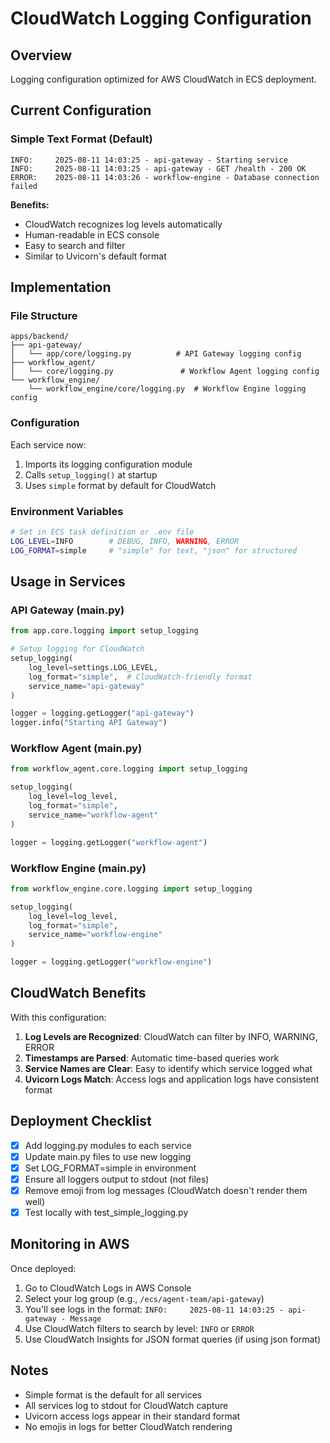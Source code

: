 # CloudWatch Logging Configuration

## Overview
Logging configuration optimized for AWS CloudWatch in ECS deployment.

## Current Configuration

### Simple Text Format (Default)
```
INFO:     2025-08-11 14:03:25 - api-gateway - Starting service
INFO:     2025-08-11 14:03:25 - api-gateway - GET /health - 200 OK
ERROR:    2025-08-11 14:03:26 - workflow-engine - Database connection failed
```

**Benefits:**
- CloudWatch recognizes log levels automatically
- Human-readable in ECS console
- Easy to search and filter
- Similar to Uvicorn's default format

## Implementation

### File Structure
```
apps/backend/
├── api-gateway/
│   └── app/core/logging.py          # API Gateway logging config
├── workflow_agent/
│   └── core/logging.py               # Workflow Agent logging config
└── workflow_engine/
    └── workflow_engine/core/logging.py  # Workflow Engine logging config
```

### Configuration
Each service now:
1. Imports its logging configuration module
2. Calls `setup_logging()` at startup
3. Uses `simple` format by default for CloudWatch

### Environment Variables
```bash
# Set in ECS task definition or .env file
LOG_LEVEL=INFO        # DEBUG, INFO, WARNING, ERROR
LOG_FORMAT=simple     # "simple" for text, "json" for structured
```

## Usage in Services

### API Gateway (main.py)
```python
from app.core.logging import setup_logging

# Setup logging for CloudWatch
setup_logging(
    log_level=settings.LOG_LEVEL,
    log_format="simple",  # CloudWatch-friendly format
    service_name="api-gateway"
)

logger = logging.getLogger("api-gateway")
logger.info("Starting API Gateway")
```

### Workflow Agent (main.py)
```python
from workflow_agent.core.logging import setup_logging

setup_logging(
    log_level=log_level,
    log_format="simple",
    service_name="workflow-agent"
)

logger = logging.getLogger("workflow-agent")
```

### Workflow Engine (main.py)
```python
from workflow_engine.core.logging import setup_logging

setup_logging(
    log_level=log_level,
    log_format="simple",
    service_name="workflow-engine"
)

logger = logging.getLogger("workflow-engine")
```

## CloudWatch Benefits

With this configuration:
1. **Log Levels are Recognized**: CloudWatch can filter by INFO, WARNING, ERROR
2. **Timestamps are Parsed**: Automatic time-based queries work
3. **Service Names are Clear**: Easy to identify which service logged what
4. **Uvicorn Logs Match**: Access logs and application logs have consistent format


## Deployment Checklist

- [x] Add logging.py modules to each service
- [x] Update main.py files to use new logging
- [x] Set LOG_FORMAT=simple in environment
- [x] Ensure all loggers output to stdout (not files)
- [x] Remove emoji from log messages (CloudWatch doesn't render them well)
- [x] Test locally with test_simple_logging.py

## Monitoring in AWS

Once deployed:
1. Go to CloudWatch Logs in AWS Console
2. Select your log group (e.g., `/ecs/agent-team/api-gateway`)
3. You'll see logs in the format: `INFO:     2025-08-11 14:03:25 - api-gateway - Message`
4. Use CloudWatch filters to search by level: `INFO` or `ERROR`
5. Use CloudWatch Insights for JSON format queries (if using json format)

## Notes

- Simple format is the default for all services
- All services log to stdout for CloudWatch capture
- Uvicorn access logs appear in their standard format
- No emojis in logs for better CloudWatch rendering